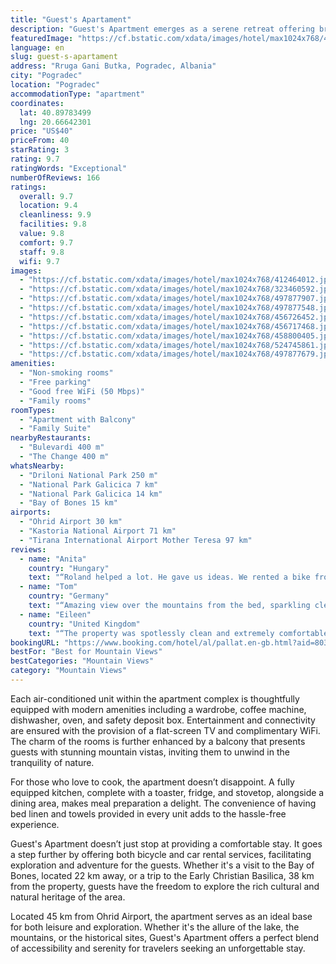 ```yaml
---
title: "Guest's Apartament"
description: "Guest's Apartment emerges as a serene retreat offering breathtaking lake views and a promise of privacy with its unique private entrance."
featuredImage: "https://cf.bstatic.com/xdata/images/hotel/max1024x768/412464012.jpg?k=466eecd66cdfd1cc4994a18c71a55969427e90292f8bf58f22a7bef47105204e&o=&hp=1"
language: en
slug: guest-s-apartament
address: "Rruga Gani Butka, Pogradec, Albania"
city: "Pogradec"
location: "Pogradec"
accommodationType: "apartment"
coordinates:
  lat: 40.89783499
  lng: 20.66642301
price: "US$40"
priceFrom: 40
starRating: 3
rating: 9.7
ratingWords: "Exceptional"
numberOfReviews: 166
ratings:
  overall: 9.7
  location: 9.4
  cleanliness: 9.9
  facilities: 9.8
  value: 9.8
  comfort: 9.7
  staff: 9.8
  wifi: 9.7
images:
  - "https://cf.bstatic.com/xdata/images/hotel/max1024x768/412464012.jpg?k=466eecd66cdfd1cc4994a18c71a55969427e90292f8bf58f22a7bef47105204e&o=&hp=1"
  - "https://cf.bstatic.com/xdata/images/hotel/max1024x768/323460592.jpg?k=5d9155096cca22608fa9baf99d4b28f60791e8292f8ffaff5ee61cbc7c739fe1&o=&hp=1"
  - "https://cf.bstatic.com/xdata/images/hotel/max1024x768/497877907.jpg?k=9219a8c070d09624cb20e819c1dbff7fbbce835d28a4ea7ca2ca75a2981f4836&o=&hp=1"
  - "https://cf.bstatic.com/xdata/images/hotel/max1024x768/497877548.jpg?k=1660150a686e302b5cefda71fb6e69bf6f2c760eeaef1bd31d1aeff0b2718d3f&o=&hp=1"
  - "https://cf.bstatic.com/xdata/images/hotel/max1024x768/456726452.jpg?k=c884558042214101ef32aa7aa1005dc4e3a3d518bfc6f8fbf39d020bd0bfc9ea&o=&hp=1"
  - "https://cf.bstatic.com/xdata/images/hotel/max1024x768/456717468.jpg?k=06a4ceffa88fb4467c68822d6f63bc5c5ed48b0885d46deb6ed64b04fe12b9fb&o=&hp=1"
  - "https://cf.bstatic.com/xdata/images/hotel/max1024x768/458800405.jpg?k=874e206b92e819a531ede64d947ad531556d5a2eac35cf3b9fd1691e7b8ceacc&o=&hp=1"
  - "https://cf.bstatic.com/xdata/images/hotel/max1024x768/524745861.jpg?k=e311b6e978dd6988a15ebb67b2e63f525c5697dacc497ed41ae85a0cf36dc2d0&o=&hp=1"
  - "https://cf.bstatic.com/xdata/images/hotel/max1024x768/497877679.jpg?k=40e69f2ffb972b0e462e2c2a176f4bfa6386d2a4927ad33b3a107d7c02999011&o=&hp=1"
amenities:
  - "Non-smoking rooms"
  - "Free parking"
  - "Good free WiFi (50 Mbps)"
  - "Family rooms"
roomTypes:
  - "Apartment with Balcony"
  - "Family Suite"
nearbyRestaurants:
  - "Bulevardi 400 m"
  - "The Change 400 m"
whatsNearby:
  - "Driloni National Park 250 m"
  - "National Park Galicica 7 km"
  - "National Park Galicica 14 km"
  - "Bay of Bones 15 km"
airports:
  - "Ohrid Airport 30 km"
  - "Kastoria National Airport 71 km"
  - "Tirana International Airport Mother Teresa 97 km"
reviews:
  - name: "Anita"
    country: "Hungary"
    text: "“Roland helped a lot. He gave us ideas. We rented a bike from him. He always responded quickly.”"
  - name: "Tom"
    country: "Germany"
    text: "“Amazing view over the mountains from the bed, sparkling clean apartment with all amenities even a great coffee machine, the bed was very comfortable and we slept very well after a great night out at the annual wine festival. Most of all though we...”"
  - name: "Eileen"
    country: "United Kingdom"
    text: "“The property was spotlessly clean and extremely comfortable.”"
bookingURL: "https://www.booking.com/hotel/al/pallat.en-gb.html?aid=8035640"
bestFor: "Best for Mountain Views"
bestCategories: "Mountain Views"
category: "Mountain Views"
---
```


Each air-conditioned unit within the apartment complex is thoughtfully equipped with modern amenities including a wardrobe, coffee machine, dishwasher, oven, and safety deposit box. Entertainment and connectivity are ensured with the provision of a flat-screen TV and complimentary WiFi. The charm of the rooms is further enhanced by a balcony that presents guests with stunning mountain vistas, inviting them to unwind in the tranquility of nature.

For those who love to cook, the apartment doesn’t disappoint. A fully equipped kitchen, complete with a toaster, fridge, and stovetop, alongside a dining area, makes meal preparation a delight. The convenience of having bed linen and towels provided in every unit adds to the hassle-free experience.

Guest's Apartment doesn’t just stop at providing a comfortable stay. It goes a step further by offering both bicycle and car rental services, facilitating exploration and adventure for the guests. Whether it's a visit to the Bay of Bones, located 22 km away, or a trip to the Early Christian Basilica, 38 km from the property, guests have the freedom to explore the rich cultural and natural heritage of the area.

Located 45 km from Ohrid Airport, the apartment serves as an ideal base for both leisure and exploration. Whether it's the allure of the lake, the mountains, or the historical sites, Guest's Apartment offers a perfect blend of accessibility and serenity for travelers seeking an unforgettable stay.